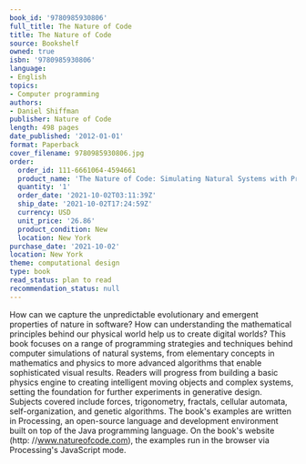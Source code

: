 ```yaml
---
book_id: '9780985930806'
full_title: The Nature of Code
title: The Nature of Code
source: Bookshelf
owned: true
isbn: '9780985930806'
language:
- English
topics:
- Computer programming
authors:
- Daniel Shiffman
publisher: Nature of Code
length: 498 pages
date_published: '2012-01-01'
format: Paperback
cover_filename: 9780985930806.jpg
order:
  order_id: 111-6661064-4594661
  product_name: 'The Nature of Code: Simulating Natural Systems with Processing'
  quantity: '1'
  order_date: '2021-10-02T03:11:39Z'
  ship_date: '2021-10-02T17:24:59Z'
  currency: USD
  unit_price: '26.86'
  product_condition: New
  location: New York
purchase_date: '2021-10-02'
location: New York
theme: computational design
type: book
read_status: plan to read
recommendation_status: null
---
```

How can we capture the unpredictable evolutionary and emergent properties of nature in software? How can understanding the mathematical principles behind our physical world help us to create digital worlds? This book focuses on a range of programming strategies and techniques behind computer simulations of natural systems, from elementary concepts in mathematics and physics to more advanced algorithms that enable sophisticated visual results. Readers will progress from building a basic physics engine to creating intelligent moving objects and complex systems, setting the foundation for further experiments in generative design. Subjects covered include forces, trigonometry, fractals, cellular automata, self-organization, and genetic algorithms. The book's examples are written in Processing, an open-source language and development environment built on top of the Java programming language. On the book's website (http: //www.natureofcode.com), the examples run in the browser via Processing's JavaScript mode.
